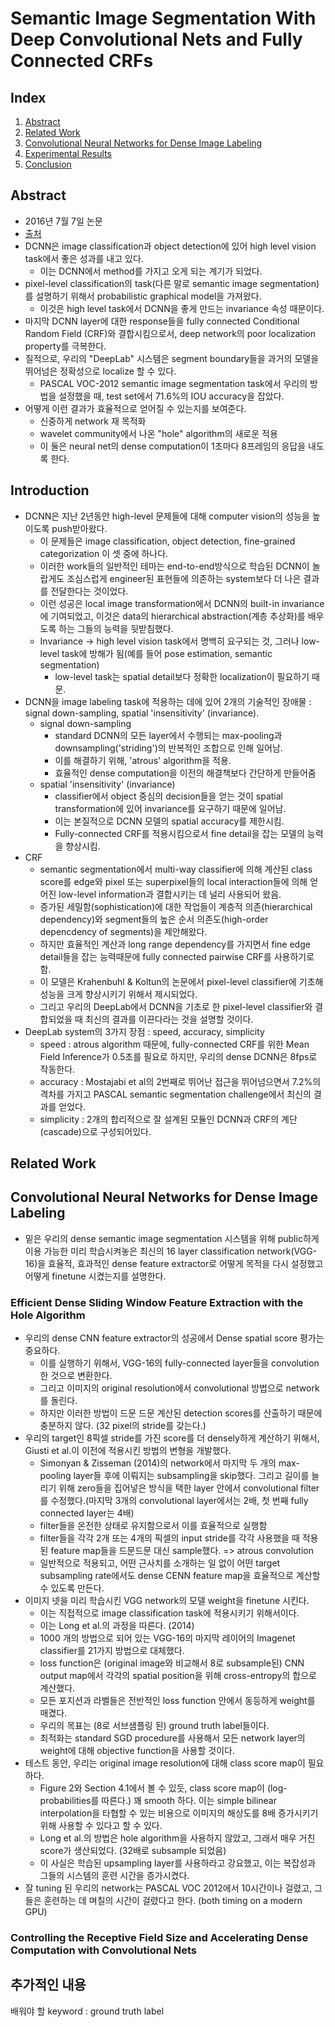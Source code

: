 # Semantic Image Segmentation With Deep Convolutional Nets and Fully Connected CRFs

## Index

1. [Abstract](##Abstract)
2. [Related Work](##Related%20Work)
3. [Convolutional Neural Networks for Dense Image Labeling](##Convolutional%20Neural%20Networks%20for%20Dense%20Image%20Labeling)
4. [Experimental Results](##Experimental%20Results)
5. [Conclusion](##Conclusion)

## Abstract

- 2016년 7월 7일 논문
- [출처](https://arxiv.org/pdf/1412.7062.pdf)
- DCNN은 image classification과 object detection에 있어 high level vision task에서 좋은 성과를 내고 있다.
  - 이는 DCNN에서 method를 가지고 오게 되는 계기가 되었다.
- pixel-level classification의 task(다른 말로 semantic image segmentation)를 설명하기 위해서 probabilistic graphical model을 가져왔다.
  - 이것은 high level task에서 DCNN을 좋게 만드는 invariance 속성 때문이다.
- 마지막 DCNN layer에 대한 response들을 fully connected Conditional Random Field (CRF)와 결합시킴으로서, deep network의 poor localization property를 극복한다.
- 질적으로, 우리의 "DeepLab" 시스템은 segment boundary들을 과거의 모델을 뛰어넘은 정확성으로 localize 할 수 있다.
  - PASCAL VOC-2012 semantic image segmentation task에서 우리의 방법을 설정했을 때, test set에서 71.6%의 IOU accuracy을 잡았다.
- 어떻게 이런 결과가 효율적으로 얻어질 수 있는지를 보여준다.
  - 신중하게 network 재 목적화
  - wavelet community에서 나온 "hole" algorithm의 새로운 적용
  - 이 둘은 neural net의 dense computation이 1초마다 8프레임의 응답을 내도록 한다.

## Introduction

- DCNN은 지난 2년동안 high-level 문제들에 대해 computer vision의 성능을 높이도록 push받아왔다.
  - 이 문제들은 image classification, object detection, fine-grained categorization 이 셋 중에 하나다.
  - 이러한 work들의 일반적인 테마는 end-to-end방식으로 학습된 DCNN이 놀랍게도 조심스럽게 engineer된 표현들에 의존하는 system보다 더 나은 결과를 전달한다는 것이었다.
  - 이런 성공은 local image transformation에서 DCNN의 built-in invariance에 기여되었고, 이것은 data의 hierarchical abstraction(계층 추상화)를 배우도록 하는 그들의 능력을 뒷받침했다.
  - Invariance -> high level vision task에서 명백히 요구되는 것, 그러나 low-level task에 방해가 됨(예를 들어 pose estimation, semantic segmentation)
    - low-level task는 spatial detail보다 정확한 localization이 필요하기 때문.
- DCNN을 image labeling task에 적용하는 데에 있어 2개의 기술적인 장애물 : signal down-sampling, spatial 'insensitivity' (invariance).
  - signal down-sampling
    - standard DCNN의 모든 layer에서 수행되는 max-pooling과 downsampling('striding')의 반복적인 조합으로 인해 일어남.
    - 이를 해결하기 위해, 'atrous' algorithm을 적용.
    - 효율적인 dense computation을 이전의 해결책보다 간단하게 만들어줌
  - spatial 'insensitivity' (invariance)
    - classifier에서 object 중심의 decision들을 얻는 것이 spatial transformation에 있어 invariance를 요구하기 때문에 일어남.
    - 이는 본질적으로 DCNN 모델의 spatial accuracy를 제한시킴.
    - Fully-connected CRF를 적용시킴으로서 fine detail을 잡는 모델의 능력을 향상시킴.
- CRF
  - semantic segmentation에서 multi-way classifier에 의해 계산된 class score를 edge와 pixel 또는 superpixel들의 local interaction들에 의해 얻어진 low-level information과 결합시키는 데 널리 사용되어 왔음.
  - 증가된 세밀함(sophistication)에 대한 작업들이 계층적 의존(hierarchical dependency)와 segment들의 높은 순서 의존도(high-order depencdency of segments)을 제안해왔다.
  - 하지만 효율적인 계산과 long range dependency를 가지면서 fine edge detail들을 잡는 능력때문에 fully connected pairwise CRF를 사용하기로 함.
  - 이 모델은 Krahenbuhl & Koltun의 논문에서 pixel-level classifier에 기초해 성능을 크게 향상시키기 위해서 제시되었다.
  - 그리고 우리의 DeepLab에서 DCNN을 기초로 한 pixel-level classifier와 결합되었을 때 최신의 결과를 이끈다라는 것을 설명할 것이다.
- DeepLab system의 3가지 장점 : speed, accuracy, simplicity
  - speed : atrous algorithm 때문에, fully-connected CRF를 위한 Mean Field Inference가 0.5초를 필요로 하지만, 우리의 dense DCNN은 8fps로 작동한다.
  - accuracy : Mostajabi et al의 2번째로 뛰어난 접근을 뛰어넘으면서 7.2%의 격차를 가지고 PASCAL semantic segmentation challenge에서 최신의 결과를 얻었다.
  - simplicity : 2개의 합리적으로 잘 설계된 모듈인 DCNN과 CRF의 계단(cascade)으로 구성되어있다.

## Related Work

## Convolutional Neural Networks for Dense Image Labeling

- 밑은 우리의 dense semantic image segmentation 시스템을 위해 public하게 이용 가능한 미리 학습시켜놓은 최신의 16 layer classification network(VGG-16)을 효율적, 효과적인 dense feature extractor로 어떻게 목적을 다시 설정했고 어떻게 finetune 시켰는지를 설명한다.

### Efficient Dense Sliding Window Feature Extraction with the Hole Algorithm

- 우리의 dense CNN feature extractor의 성공에서 Dense spatial score 평가는 중요하다.
  - 이를 실행하기 위해서, VGG-16의 fully-connected layer들을 convolution한 것으로 변환한다.
  - 그리고 이미지의 original resolution에서 convolutional 방법으로 network를 돌린다.
  - 하지만 이러한 방법이 드문 드문 계산된 detection scores를 산출하기 때문에 충분하지 않다. (32 pixel의 stride를 갖는다.)
- 우리의 target인 8픽셀 stride를 가진 score를 더 densely하게 계산하기 위해서, Giusti et al.이 이전에 적용시킨 방법의 변형을 개발했다.
  - Simonyan & Zisseman (2014)의 network에서 마지막 두 개의 max-pooling layer들 후에 이뤄지는 subsampling을 skip했다. 그리고 길이를 늘리기 위해 zero들을 집어넣은 방식을 택한 layer 안에서 convolutional filter를 수정했다.(마지막 3개의 convolutional layer에서는 2배, 첫 번째 fully connected layer는 4배)
  - filter들을 온전한 상태로 유지함으로서 이를 효율적으로 실행함
  - filter들을 각각 2개 또는 4개의 픽셀의 input stride를 각각 사용했을 때 적용된 feature map들을 드문드문 대신 sample했다. => atrous convolution
  - 일반적으로 적용되고, 어떤 근사치를 소개하는 일 없이 어떤 target subsampling rate에서도 dense CENN feature map을 효율적으로 계산할 수 있도록 만든다.
- 이미지 넷을 미리 학습시킨 VGG network의 모델 weight을 finetune 시킨다.
  - 이는 직접적으로 image classification task에 적용시키기 위해서이다.
  - 이는 Long et al.의 과정을 따른다. (2014)
  - 1000 개의 방법으로 되어 있는 VGG-16의 마지막 레이어의 Imagenet classifier를 21가지 방법으로 대체했다.
  - loss function은 (original image와 비교해서 8로 subsample된) CNN output map에서 각각의 spatial position을 위해 cross-entropy의 합으로 계산했다.
  - 모든 포지션과 라벨들은 전반적인 loss function 안에서 동등하게 weight를 매겼다.
  - 우리의 목표는 (8로 서브샘플링 된) ground truth label들이다.
  - 최적화는 standard SGD procedure를 사용해서 모든 network layer의 weight에 대해 objective function을 사용할 것이다.
- 테스트 동안, 우리는 original image resolution에 대해 class score map이 필요하다.
  - Figure 2와 Section 4.1에서 볼 수 있듯, class score map이 (log-probabilities를 따른다.) 꽤 smooth 하다. 이는 simple bilinear interpolation을 타협할 수 있는 비용으로 이미지의 해상도를 8배 증가시키기 위해 사용할 수 있다고 할 수 있다.
  - Long et al.의 방법은 hole algorithm을 사용하지 않았고, 그래서 매우 거친 score가 생산되었다. (32배로 subsample 되었음)
  - 이 사실은 학습된 upsampling layer를 사용하라고 강요했고, 이는 복잡성과 그들의 시스템의 훈련 시간을 증가시켰다.
- 잘 tuning 된 우리의 network는 PASCAL VOC 2012에서 10시간이나 걸렸고, 그들은 훈련하는 데 며칠의 시간이 걸렸다고 한다. (both timing on a modern GPU)

### Controlling the Receptive Field Size and Accelerating Dense Computation with Convolutional Nets

## 추가적인 내용

배워야 할 keyword : ground truth label